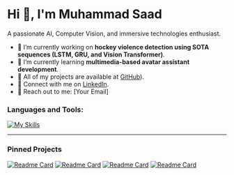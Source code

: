 # Hi 👋, I'm Muhammad Saad

A passionate AI, Computer Vision, and immersive technologies enthusiast.

- 🔭 I’m currently working on **hockey violence detection using SOTA sequences (LSTM, GRU, and Vision Transformer)**.
- 🌱 I’m currently learning **multimedia-based avatar assistant development**.
- 💼 All of my projects are available at [GitHub]([https://github.com/muhammadsaadkhankori)).
- 🤝 Connect with me on [LinkedIn](your-linkedin-profile).
- 📧 Reach out to me: [Your Email]

### Languages and Tools:
[![My Skills](https://skillicons.dev/icons?i=js,ts,python,cpp,html,css,blender,git,github,docker&theme=dark)](https://skillicons.dev)

---

### Pinned Projects

[![Readme Card](https://github-readme-stats.vercel.app/api/pin/?username=yourgithubusername&repo=repo1)](https://github.com/yourgithubusername/repo1)
[![Readme Card](https://github-readme-stats.vercel.app/api/pin/?username=yourgithubusername&repo=repo2)](https://github.com/yourgithubusername/repo2)
[![Readme Card](https://github-readme-stats.vercel.app/api/pin/?username=yourgithubusername&repo=repo3)](https://github.com/yourgithubusername/repo3)
[![Readme Card](https://github-readme-stats.vercel.app/api/pin/?username=yourgithubusername&repo=repo4)](https://github.com/yourgithubusername/repo4)
